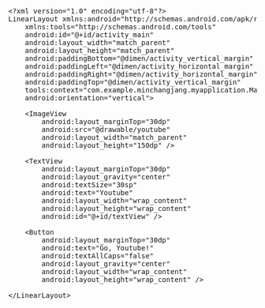 <pre>
&lt;?xml version="1.0" encoding="utf-8"?&gt;
LinearLayout xmlns:android="http://schemas.android.com/apk/res/android"
    xmlns:tools="http://schemas.android.com/tools"
    android:id="@+id/activity_main"
    android:layout_width="match_parent"
    android:layout_height="match_parent"
    android:paddingBottom="@dimen/activity_vertical_margin"
    android:paddingLeft="@dimen/activity_horizontal_margin"
    android:paddingRight="@dimen/activity_horizontal_margin"
    android:paddingTop="@dimen/activity_vertical_margin"
    tools:context="com.example.minchangjang.myapplication.MainActivity"
    android:orientation="vertical"&gt;

    &lt;ImageView
        android:layout_marginTop="30dp"
        android:src="@drawable/youtube"
        android:layout_width="match_parent"
        android:layout_height="150dp" /&gt;

    &lt;TextView
        android:layout_marginTop="30dp"
        android:layout_gravity="center"
        android:textSize="30sp"
        android:text="Youtube"
        android:layout_width="wrap_content"
        android:layout_height="wrap_content"
        android:id="@+id/textView" /&gt;

    &lt;Button
        android:layout_marginTop="30dp"
        android:text="Go, Youtube!"
        android:textAllCaps="false"
        android:layout_gravity="center"
        android:layout_width="wrap_content"
        android:layout_height="wrap_content" /&gt;

&lt;/LinearLayout&gt;
</pre>
